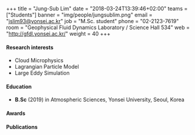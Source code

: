 +++
title = "Jung-Sub Lim"
date = "2018-03-24T13:39:46+02:00"
teams = ["Students"]
banner = "img/people/jungsublim.png"
email = "jslim93@yonsei.ac.kr"
job = "M.Sc. student"
phone = "02-2123-7619"
room = "Geophysical Fluid Dynamics Laboratory / Science Hall 534"
web = "http://gfdl.yonsei.ac.kr/"
weight = 40
+++

#### Research interests
+ Cloud Microphysics
+ Lagrangian Particle Model
+ Large Eddy Simulation

#### Education
 + **B.Sc** (2019) in Atmospheric Sciences, Yonsei University, Seoul, Korea

#### Awards

#### Publications
